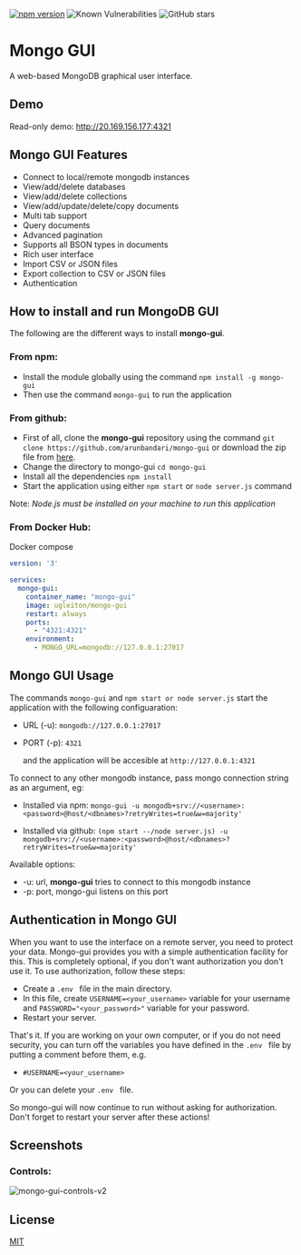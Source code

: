 [![npm version](https://badge.fury.io/js/mongo-gui.svg)](https://www.npmjs.com/package/mongo-gui)
![Known Vulnerabilities](https://snyk.io/test/npm/mongo-gui/badge.svg)
![GitHub stars](https://img.shields.io/github/stars/arunbandari/mongo-gui.svg)

#  Mongo GUI
A web-based MongoDB graphical user interface.

## Demo
Read-only demo: http://20.169.156.177:4321

## Mongo GUI Features
 - Connect to local/remote mongodb instances
 - View/add/delete databases
 - View/add/delete collections
 - View/add/update/delete/copy documents
 - Multi tab support
 - Query documents
 - Advanced pagination
 - Supports all BSON types in documents
 - Rich user interface
 - Import CSV or JSON files
 - Export collection to CSV or JSON files
 - Authentication

## How to install and run MongoDB GUI
The following are the different ways to install **mongo-gui**.
### From npm:
 - Install the module globally using the command ```npm install -g mongo-gui```
 - Then use the command ```mongo-gui``` to run the application
### From github:
 - First of all, clone the **mongo-gui** repository using the command ```git clone https://github.com/arunbandari/mongo-gui``` or download the zip file from [here](https://github.com/arunbandari/mongo-gui/archive/master.zip).
 - Change the directory to mongo-gui ```cd mongo-gui```
 - Install all the dependencies ```npm install```
 - Start the application using either ```npm start``` or ```node server.js``` command

 Note: *Node.js must be installed on your machine to run this application*

### From Docker Hub:
Docker compose
```yaml
version: '3'

services:
  mongo-gui:
    container_name: "mongo-gui"
    image: ugleiton/mongo-gui
    restart: always
    ports:
      - "4321:4321"
    environment:
      - MONGO_URL=mongodb://127.0.0.1:27017
```

## Mongo GUI Usage
 The commands ```mongo-gui``` and ```npm start or node server.js``` start the application with the following configuaration:

 - URL (-u): ```mongodb://127.0.0.1:27017```
 - PORT (-p): ```4321```

   and the application will be accesible at ```http://127.0.0.1:4321```

To connect to any other mongodb instance, pass mongo connection string as an argument, eg:


- Installed via npm:	```mongo-gui -u mongodb+srv://<username>:<password>@host/<dbnames>?retryWrites=true&w=majority'```

- Installed via github:	```(npm start --/node server.js) -u mongodb+srv://<username>:<password>@host/<dbnames>?retryWrites=true&w=majority'```

Available options:
- -u: url, **mongo-gui** tries to connect to this mongodb instance
- -p: port, mongo-gui listens on this port

## Authentication in Mongo GUI
When you want to use the interface on a remote server, you need to protect your data. Mongo-gui provides you with a simple authentication facility for this. This is completely optional, if you don't want authorization you don't use it. To use authorization, follow these steps:
- Create a ```.env ``` file in the main directory.
- In this file, create ```USERNAME=<your_username>``` variable for your username and ```PASSWORD="<your_password>"``` variable for your password.
- Restart your server.

That's it. If you are working on your own computer, or if you do not need security, you can turn off the variables you have defined in the ```.env ``` file by putting a comment before them, e.g.
- ```#USERNAME=<your_username>```

Or you can delete your ```.env ``` file.

So mongo-gui will now continue to run without asking for authorization. Don't forget to restart your server after these actions!

 ## Screenshots
 ### Controls:
 ![mongo-gui-controls-v2](https://user-images.githubusercontent.com/36033761/85231098-143a5680-b412-11ea-8fe2-1b628d70cc49.png)




## License
[MIT](https://github.com/arunbandari/mongo-gui/blob/master/LICENSE)
